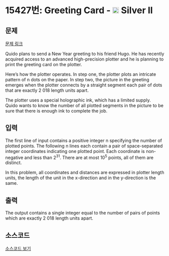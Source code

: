 # 15427번: Greeting Card - <img src="https://static.solved.ac/tier_small/9.svg" style="height:20px" /> Silver II

<!-- performance -->

<!-- 문제 제출 후 깃허브에 푸시를 했을 때 제출한 코드의 성능이 입력될 공간입니다.-->

<!-- end -->

## 문제

[문제 링크](https://boj.kr/15427)


<p>Quido plans to send a New Year greeting to his friend Hugo. He has recently acquired access to an advanced high-precision plotter and he is planning to print the greeting card on the plotter.</p>

<p>Here’s how the plotter operates. In step one, the plotter plots an intricate pattern of n dots on the paper. In step two, the picture in the greeting emerges when the plotter connects by a straight segment each pair of dots that are exactly 2 018 length units apart.</p>

<p>The plotter uses a special holographic ink, which has a limited supply. Quido wants to know the number of all plotted segments in the picture to be sure that there is enough ink to complete the job.</p>



## 입력


<p>The first line of input contains a positive integer n specifying the number of plotted points. The following n lines each contain a pair of space-separated integer coordinates indicating one plotted point. Each coordinate is non-negative and less than 2<sup>31</sup>. There are at most 10<sup>5</sup> points, all of them are distinct.</p>

<p>In this problem, all coordinates and distances are expressed in plotter length units, the length of the unit in the x-direction and in the y-direction is the same.</p>



## 출력


<p>The output contains a single integer equal to the number of pairs of points which are exactly 2 018 length units apart.</p>



## 소스코드

[소스코드 보기](Greeting%20Card.cpp)